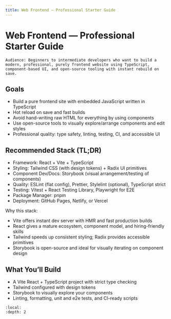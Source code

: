 ```yaml
---
title: Web Frontend — Professional Starter Guide
---
```


# Web Frontend — Professional Starter Guide

```{note}
Audience: Beginners to intermediate developers who want to build a modern, professional, purely frontend website using TypeScript, component-based UI, and open‑source tooling with instant rebuild on save.
```

## Goals

- Build a pure frontend site with embedded JavaScript written in TypeScript
- Hot reload on save and fast builds
- Avoid hand-writing raw HTML for everything by using components
- Use open-source tools to visually explore/arrange components and edit styles
- Professional quality: type safety, linting, testing, CI, and accessible UI

## Recommended Stack (TL;DR)

- Framework: React + Vite + TypeScript
- Styling: Tailwind CSS (with design tokens) + Radix UI primitives
- Component Dev/Docs: Storybook (visual arrangement/testing of components)
- Quality: ESLint (flat config), Prettier, Stylelint (optional), TypeScript strict
- Testing: Vitest + React Testing Library, Playwright for E2E
- Package Manager: pnpm
- Deployment: GitHub Pages, Netlify, or Vercel

Why this stack:

- Vite offers instant dev server with HMR and fast production builds
- React gives a mature ecosystem, component model, and hiring-friendly skills
- Tailwind speeds up consistent styling; Radix provides accessible primitives
- Storybook is open-source and ideal for visually iterating on component design

## What You’ll Build

- A Vite React + TypeScript project with strict type checking
- Tailwind configured with design tokens
- Storybook to visually explore your components
- Linting, formatting, unit and e2e tests, and CI-ready scripts

```{contents}
:local:
:depth: 2
```
